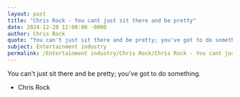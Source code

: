 ```yaml
---
layout: post
title: "Chris Rock - You cant just sit there and be pretty"
date: 2024-12-28 12:00:00 -0000
author: Chris Rock
quote: "You can't just sit there and be pretty; you've got to do something."
subject: Entertainment industry
permalink: /Entertainment industry/Chris Rock/Chris Rock - You cant just sit there and be pretty
---
```


You can't just sit there and be pretty; you've got to do something.

- Chris Rock
